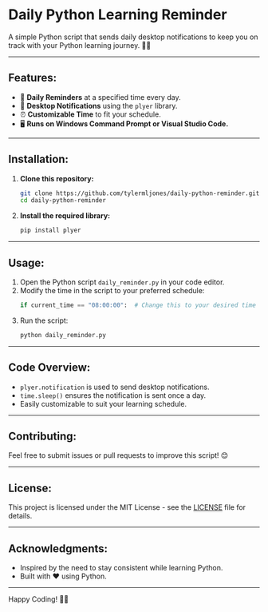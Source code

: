 # Daily Python Learning Reminder

A simple Python script that sends daily desktop notifications to keep you on track with your Python learning journey. 🚀🐍

---

## Features:
- 📅 **Daily Reminders** at a specified time every day.
- 🔔 **Desktop Notifications** using the `plyer` library.
- ⏰ **Customizable Time** to fit your schedule.
- 🖥️ **Runs on Windows Command Prompt or Visual Studio Code.**

---

## Installation:

1. **Clone this repository:**
   ```bash
   git clone https://github.com/tylermljones/daily-python-reminder.git
   cd daily-python-reminder
   ```

2. **Install the required library:**
   ```bash
   pip install plyer
   ```

---

## Usage:

1. Open the Python script `daily_reminder.py` in your code editor.
2. Modify the time in the script to your preferred schedule:
   ```python
   if current_time == "08:00:00":  # Change this to your desired time
   ```
3. Run the script:
   ```bash
   python daily_reminder.py
   ```

---

## Code Overview:
- `plyer.notification` is used to send desktop notifications.
- `time.sleep()` ensures the notification is sent once a day.
- Easily customizable to suit your learning schedule.

---

## Contributing:
Feel free to submit issues or pull requests to improve this script! 😊

---

## License:
This project is licensed under the MIT License - see the [LICENSE](LICENSE) file for details.

---

## Acknowledgments:
- Inspired by the need to stay consistent while learning Python.
- Built with ❤️ using Python.

---

Happy Coding! 🐍✨